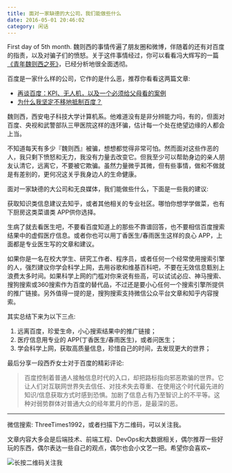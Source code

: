 ```yaml
---
title: 面对一家缺德的大公司，我们能做些什么
date: 2016-05-01 20:46:02
category: 闲话
---
```


First day of 5th month. 魏则西的事情传遍了朋友圈和微博，伴随着的还有对百度的指责，以及对骗子们的愤怒。关于这件事情经过，你可以看看冯大辉写的一篇[《青年魏则西之死》](http://mp.weixin.qq.com/s?__biz=MjM5ODIyMTE0MA==&mid=2650968235&idx=1&sn=6c99a7f680af5679215ae09351bf9f1d&scene=1&srcid=0501T10lPqmHVpe1guhzIYyR#rd)，已经分析地很全面透彻。

百度是一家什么样的公司，它作的是什么恶，推荐你看看这两篇文章:
* [再谈百度：KPI、无人机，以及一个必须给父母看的案例](http://mp.weixin.qq.com/s?__biz=MzAxNzMxMjEzNw==&mid=403689243&idx=1&sn=3331385cadd3a15b263e76b7e1242b82&scene=1&srcid=0501YNkC4WJjbJR9mjNhUNX2#rd)
* [为什么我坚定不移地抵制百度？](http://mp.weixin.qq.com/s?__biz=MjM5ODQwMjA4MA==&mid=401685473&idx=1&sn=fc151f12c69328d3a3bde2b94d7c02c7&scene=1&srcid=0501UrYHRZOUVhXVVv0txcV6#rd)


魏则西，西安电子科技大学计算机系。他难道没有是非分辨能力吗，有的，但面对百度、央视和武警部队三甲医院这样的连环骗，估计每一个处在绝望边缘的人都会上当。

不知道每天有多少『魏则西』被骗，想想都觉得非常可怕。然而面对这些作恶的人，我只剩下愤怒和无力，我没有力量去改变它。但我至少可以帮助身边的亲人朋友认清它，远离它，不要被它欺骗。虽然力量微乎其微，但有些事情，做和不做就是有差别的，更何况这关乎我身边人的生命健康。

面对一家缺德的大公司和无良媒体，我们能做些什么，下面是一些我的建议:

 获取知识类信息建议去知乎，或者其他相关的专业社区。哪怕你想学学做菜，也有下厨房这类菜谱类 APP供你选择。

生病了就去看医生吧，不要看百度知道上的那些不靠谱回答，也不要相信百度搜索结果中的虚假医疗信息。或者你也可以用丁香医生/春雨医生这样的良心 APP，上面都是专业医生写的文章和建议。

如果你是一名在校大学生、研究工作者、程序员，或者任何一个经常使用搜索引擎的人，强烈建议你学会科学上网，去用谷歌和维基百科吧，不要在无效信息甄别上浪费太多时间。如果科学上网的门槛对你来说有些高，可以试试必应、神马搜索、搜狗搜索或360搜索作为百度的替代品，不过还是要小心任何一个搜索引擎所提供的推广链接。另外值得一提的是，搜狗搜索支持微信公众平台文章和知乎内容搜索。

其实总结下来为以下三点:
1. 远离百度，珍爱生命，小心搜索结果中的推广链接；
2. 医疗信息用专业的 APP(丁香医生/春雨医生)，或者问医生；
3. 学会科学上网，获取高质量信息，珍惜自己的时间，去发现更大的世界；

最后分享一段西乔女士对于百度的精彩评论:
> 百度控制着普通人接触信息时代的入口，却把路标指向邪恶欺骗的世界。它让人们对互联网世界失去信任、对技术失去尊重、在使用这个时代最先进的知识/信息获取方式时感到恐惧。加剧了信息占有乃至智识上的不平等。这种对弱势群体对普通大众的经年累月的作恶，是最深的恶。

------

微信搜索: ThreeTimes1992，或者扫描下方二维码，可以关注我。

文章内容大多会是后端技术、前端工程、DevOps和大数据相关，偶尔推荐一些好玩的东西，偶尔表达一些自己的观点，偶尔也会小文艺一把。希望你会喜欢~

![长按二维码关注我](http://ww4.sinaimg.cn/large/b196a42dgw1f2r0uqcno4j209k09kwef.jpg)
